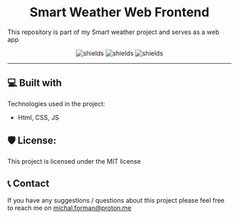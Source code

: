 <h1 align="center" id="title">Smart Weather Web Frontend</h1>

<p id="description">This repository is part of my Smart weather project and serves as a web app</p>

<p align="center"><img src="https://img.shields.io/badge/License-MIT-red" alt="shields">
<img src="https://img.shields.io/badge/Language-Javascript-blue" alt="shields">
<img src="https://img.shields.io/badge/Framework-None-blue" alt="shields"></p>
<hr>

<h2>💻 Built with</h2>

Technologies used in the project:

- Html, CSS, JS

<h2>🛡️ License:</h2>

This project is licensed under the MIT license

<h2> 📞 Contact</h2>

If you have any suggestions / questions about this project please feel free to reach me on [michal.forman@proton.me](mailto:michal.forman@proton.me)
